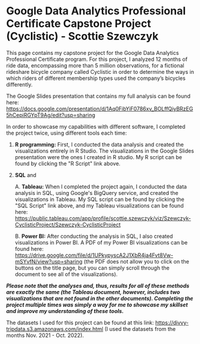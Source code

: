 # Google Data Analytics Professional Certificate Capstone Project (Cyclistic) - Scottie Szewczyk

This page contains my capstone project for the Google Data Analytics Professional Certificate program. For this project, I analyzed 12 months of ride data, encompassing more than 5 million observations, for a fictional rideshare bicycle company called Cyclistic in order to determine the ways in which riders of different membership types used the company’s bicycles differently.

The Google Slides presentation that contains my full analysis can be found here: https://docs.google.com/presentation/d/1Aq0FibYiF0786xv_BOLffQiyBRzEG5hCepiRGYpT9Ag/edit?usp=sharing

In order to showcase my capabilities with different software, I completed the project twice, using different tools each time:

1) **R programming:** First, I conducted the data analysis and created the visualizations entirely in R Studio. The visualizations in the Google Slides presentation were the ones I created in R studio. My R script can be found by clicking the "R Script" link above.

2) **SQL** and 

    A. **Tableau:** When I completed the project again, I conducted the data analysis in SQL, using Google's BigQuery service, and created the visualizations in Tableau. My SQL script can be found by clicking the "SQL Script" link above, and my Tableau visualizations can be found here: https://public.tableau.com/app/profile/scottie.szewczyk/viz/Szewczyk-CyclisticProject/Szewczyk-CyclisticProject

    B. **Power BI:** After conducting the analysis in SQL, I also created visualizations in Power BI. A PDF of my Power BI visualizations can be found here: https://drive.google.com/file/d/1UPkypyscA2J1XbR4ja4Fvt8Vw-mSYvfN/view?usp=sharing (the PDF does not allow you to click on the buttons on the title page, but you can simply scroll through the document to see all of the visualizations).

_**Please note that the analyses and, thus, results for all of these methods are exactly the same (the Tableau document, however, includes two visualizations that are not found in the other documents). Completing the project multiple times was simply a way for me to showcase my skillset and improve my understanding of these tools.**_

The datasets I used for this project can be found at this link: https://divvy-tripdata.s3.amazonaws.com/index.html (I used the datasets from the months Nov. 2021 - Oct. 2022).



 
